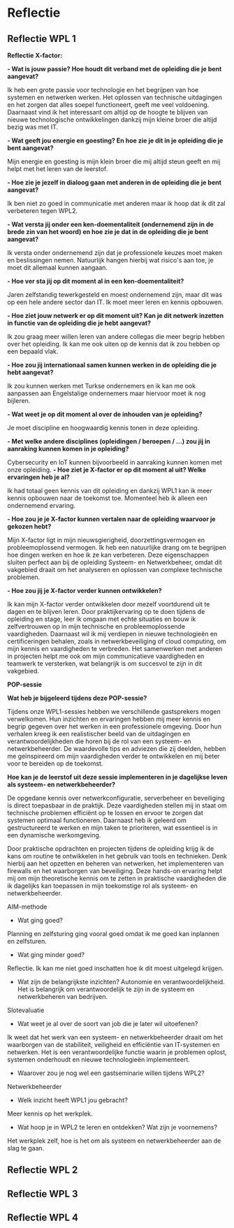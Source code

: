 # Reflectie

## Reflectie WPL 1
**Reflectie X-factor:**

**- Wat is jouw passie? Hoe houdt dit verband met de opleiding die je bent aangevat?**

Ik heb een grote passie voor technologie en het begrijpen van hoe systemen en netwerken werken. Het oplossen van technische uitdagingen en het zorgen dat alles soepel functioneert, geeft me veel voldoening. Daarnaast vind ik het interessant om altijd op de hoogte te blijven van nieuwe technologische ontwikkelingen dankzij mijn kleine broer die altijd bezig was met IT.

**- Wat geeft jou energie en goesting? En hoe zie je dit in je opleiding die je bent aangevat?**

Mijn energie en goesting is mijn klein broer die mij altijd steun geeft en mij helpt met het leren van de leerstof.

**- Hoe zie je jezelf in dialoog gaan met anderen in de opleiding die je bent aangevat?**

Ik ben niet zo goed in communicatie met anderen maar ik hoop dat ik dit zal verbeteren tegen WPL2.

**- Wat versta jij onder een ken-doementaliteit  (ondernemend zijn in de brede zin van het woord) en hoe zie je dat in de opleiding die je bent aangevat?**

Ik versta onder ondernemend zijn dat je professionele keuzes moet maken en beslissingen nemen. Natuurlijk hangen hierbij wat risico's aan toe, je moet dit allemaal kunnen aangaan.

**-  Hoe ver sta jij op dit moment al in een ken-doementaliteit?**

Jaren zelfstandig tewerkgesteld en moest ondernemend zijn, maar dit was op een hele andere sector dan IT. Ik moet meer leren en kennis opbouwen.

**- Hoe ziet jouw netwerk er op dit moment uit? Kan je dit netwerk inzetten in functie van de opleiding die je hebt aangevat?**

Ik zou graag meer willen leren van andere collegas die meer begrip hebben over het opleiding. Ik kan me ook uiten op de kennis dat ik zou hebben op een bepaald vlak.

**- Hoe zou jij internationaal samen kunnen werken in de opleiding die je hebt aangevat?**

Ik zou kunnen werken met Turkse ondernemers en ik kan me ook aanpassen aan Engelstalige ondernemers maar hiervoor moet ik nog bijleren.

**- Wat weet je op dit moment al over de inhouden van je opleiding?**

Je moet discipline en hoogwaardig kennis tonen in deze opleiding.

**- Met welke andere disciplines (opleidingen / beroepen / ...) zou jij in aanraking kunnen komen in je opleiding?**

Cybersecurity en IoT kunnen bijvoorbeeld in aanraking kunnen komen met onze opleiding.
**- Hoe ziet je X-factor er op dit moment al uit? Welke ervaringen heb je al?**

Ik had totaal geen kennis van dit opleiding en dankzij WPL1 kan ik meer kennis opbouwen naar de toekomst toe. Momenteel heb ik alleen een ondernemend ervaring.

**- Hoe zou je je X-factor kunnen vertalen naar de opleiding waarvoor je gekozen hebt?**

Mijn X-factor ligt in mijn nieuwsgierigheid, doorzettingsvermogen en probleemoplossend vermogen. Ik heb een natuurlijke drang om te begrijpen hoe dingen werken en hoe ik ze kan verbeteren. Deze eigenschappen sluiten perfect aan bij de opleiding Systeem- en Netwerkbeheer, omdat dit vakgebied draait om het analyseren en oplossen van complexe technische problemen.

**- Hoe zou jij je X-factor verder kunnen ontwikkelen?**

Ik kan mijn X-factor verder ontwikkelen door mezelf voortdurend uit te dagen en te blijven leren. Door praktijkervaring op te doen tijdens de opleiding en stage, leer ik omgaan met echte situaties en bouw ik zelfvertrouwen op in mijn technische en probleemoplossende vaardigheden. Daarnaast wil ik mij verdiepen in nieuwe technologieën en certificeringen behalen, zoals in netwerkbeveiliging of cloud computing, om mijn kennis en vaardigheden te verbreden. Het samenwerken met anderen in projecten helpt me ook om mijn communicatieve vaardigheden en teamwerk te versterken, wat belangrijk is om succesvol te zijn in dit vakgebied.


**POP-sessie**

**Wat heb je bijgeleerd tijdens deze POP-sessie?**

Tijdens onze WPL1-sessies hebben we verschillende gastsprekers mogen verwelkomen. Hun inzichten en ervaringen hebben mij meer kennis en begrip gegeven over het werken in een professionele omgeving. Door hun verhalen kreeg ik een realistischer beeld van de uitdagingen en verantwoordelijkheden die horen bij de rol van een systeem- en netwerkbeheerder. De waardevolle tips en adviezen die zij deelden, hebben me geïnspireerd om mijn vaardigheden verder te ontwikkelen en mij beter voor te bereiden op de toekomst.

**Hoe kan je de leerstof uit deze sessie implementeren in je dagelijkse leven als systeem- en netwerkbeheerder?**

De opgedane kennis over netwerkconfiguratie, serverbeheer en beveiliging is direct toepasbaar in de praktijk. Deze vaardigheden stellen mij in staat om technische problemen efficiënt op te lossen en ervoor te zorgen dat systemen optimaal functioneren. Daarnaast heb ik geleerd om gestructureerd te werken en mijn taken te prioriteren, wat essentieel is in een dynamische werkomgeving.

Door praktische opdrachten en projecten tijdens de opleiding krijg ik de kans om routine te ontwikkelen in het gebruik van tools en technieken. Denk hierbij aan het opzetten en beheren van netwerken, het implementeren van firewalls en het waarborgen van beveiliging. Deze hands-on ervaring helpt mij om mijn theoretische kennis om te zetten in praktische vaardigheden die ik dagelijks kan toepassen in mijn toekomstige rol als systeem- en netwerkbeheerder.


AIM-methode
- Wat ging goed?

Planning en zelfsturing ging vooral goed omdat ik me goed kan inplannen en zelfsturen.
- Wat ging minder goed?

Reflectie. Ik kan me niet goed inschatten hoe ik dit moest uitgelegd krijgen.
- Wat zijn de belangrijkste inzichten?
Autonomie en verantwoordelijkheid. Het is belangrijk om verantwoordelijk te zijn in de systeem en netwerkbeheren van bedrijven.

Slotevaluatie
- Wat weet je al over de soort van job die je later wil uitoefenen?

Ik weet dat het werk van een systeem- en netwerkbeheerder draait om het waarborgen van de stabiliteit, veiligheid en efficiëntie van IT-systemen en netwerken. Het is een verantwoordelijke functie waarin je problemen oplost, systemen onderhoudt en nieuwe technologieën implementeert.
- Waarover zou je nog wel een gastseminarie willen tijdens WPL2?

Netwerkbeheerder
- Welk inzicht heeft WPL1 jou gebracht?

Meer kennis op het werkplek.
- Wat hoop je in WPL2 te leren en ontdekken? Wat zijn je voornemens?

Het werkplek zelf, hoe is het om als systeem en netwerkbeheerder aan de slag te gaan.

## Reflectie WPL 2

## Reflectie WPL 3

## Reflectie WPL 4
